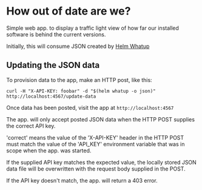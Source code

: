 # How out of date are we?

Simple web app. to display a traffic light view of how far our installed software is behind the current versions.

Initially, this will consume JSON created by [Helm Whatup](https://github.com/bacongobbler/helm-whatup)

## Updating the JSON data

To provision data to the app, make an HTTP post, like this:

    curl -H "X-API-KEY: foobar" -d "$(helm whatup -o json)" http://localhost:4567/update-data

Once data has been posted, visit the app at `http://localhost:4567`

The app. will only accept posted JSON data when the HTTP POST supplies the correct API key.

'correct' means the value of the 'X-API-KEY' header in the HTTP POST must match the value of the 'API_KEY' environment variable that was in scope when the app. was started.

If the supplied API key matches the expected value, the locally stored JSON data file will be overwritten with the request body supplied in the POST.

If the API key doesn't match, the app. will return a 403 error.

